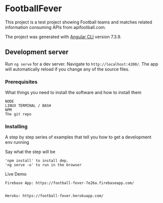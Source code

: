 # FootballFever

This project is a test project showing Football teams and matches related information consuming APIs from apifootball.com.

The project was generated with [Angular CLI](https://github.com/angular/angular-cli) version 7.3.9.

## Development server

Run `ng serve` for a dev server. Navigate to `http://localhost:4200/`. The app will automatically reload if you change any of the source files.

### Prerequisites

What things you need to install the software and how to install them

```
NODE
LINUX TERMINAL / BASH
NPM
The git repo
```

### Installing

A step by step series of examples that tell you how to get a development env running

Say what the step will be

```
'npm install' to install dep.
'ng serve -o' to run in the browser
```

Live Demo

```
Firebase App: https://football-fever-7e26a.firebaseapp.com/


Heroku: https://football-fever.herokuapp.com/
```
